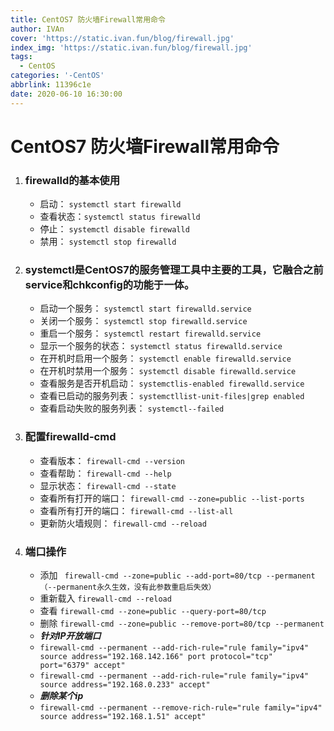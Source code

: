 ```yaml
---
title: CentOS7 防火墙Firewall常用命令
author: IVAn
cover: 'https://static.ivan.fun/blog/firewall.jpg'
index_img: 'https://static.ivan.fun/blog/firewall.jpg'
tags:
  - CentOS
categories: '-CentOS'
abbrlink: 11396c1e
date: 2020-06-10 16:30:00
---
```

# CentOS7 防火墙Firewall常用命令

1. ### firewalld的基本使用
	- 启动： ``` systemctl start firewalld ```
	- 查看状态：``` systemctl status firewalld ```
	- 停止： ``` systemctl disable firewalld ```
	- 禁用： ``` systemctl stop firewalld ```
	
2. ### systemctl是CentOS7的服务管理工具中主要的工具，它融合之前service和chkconfig的功能于一体。
	- 启动一个服务： ``` systemctl start firewalld.service ```
	- 关闭一个服务： ``` systemctl stop firewalld.service ```
	- 重启一个服务： ``` systemctl restart firewalld.service ```
	- 显示一个服务的状态： ``` systemctl status firewalld.service ```
	- 在开机时启用一个服务： ```systemctl enable firewalld.service ```
	- 在开机时禁用一个服务： ``` systemctl disable firewalld.service ```
	- 查看服务是否开机启动： ``` systemctlis-enabled firewalld.service ```
	- 查看已启动的服务列表： ``` systemctllist-unit-files|grep enabled ```
	- 查看启动失败的服务列表： ``` systemctl--failed ```

3. ### 配置firewalld-cmd
	- 查看版本： ``` firewall-cmd --version ```
	- 查看帮助： ``` firewall-cmd --help ```
	- 显示状态： ``` firewall-cmd --state ```
	- 查看所有打开的端口： ``` firewall-cmd --zone=public --list-ports ```
	- 查看所有打开的端口： ``` firewall-cmd --list-all ```
	- 更新防火墙规则： ``` firewall-cmd --reload ```

4. ### 端口操作
	- 添加 ``` firewall-cmd --zone=public --add-port=80/tcp --permanent   （--permanent永久生效，没有此参数重启后失效）```
	- 重新载入 ``` firewall-cmd --reload ```
	- 查看 ``` firewall-cmd --zone=public --query-port=80/tcp ```
	- 删除 ``` firewall-cmd --zone=public --remove-port=80/tcp --permanent ```
	- ***针对IP开放端口***
	- ``` firewall-cmd --permanent --add-rich-rule="rule family="ipv4" source address="192.168.142.166" port protocol="tcp" port="6379" accept" ```
	- ``` firewall-cmd --permanent --add-rich-rule="rule family="ipv4" source address="192.168.0.233" accept" ```
	- ***删除某个ip***
	- ``` firewall-cmd --permanent --remove-rich-rule="rule family="ipv4" source address="192.168.1.51" accept" ```
	
	 